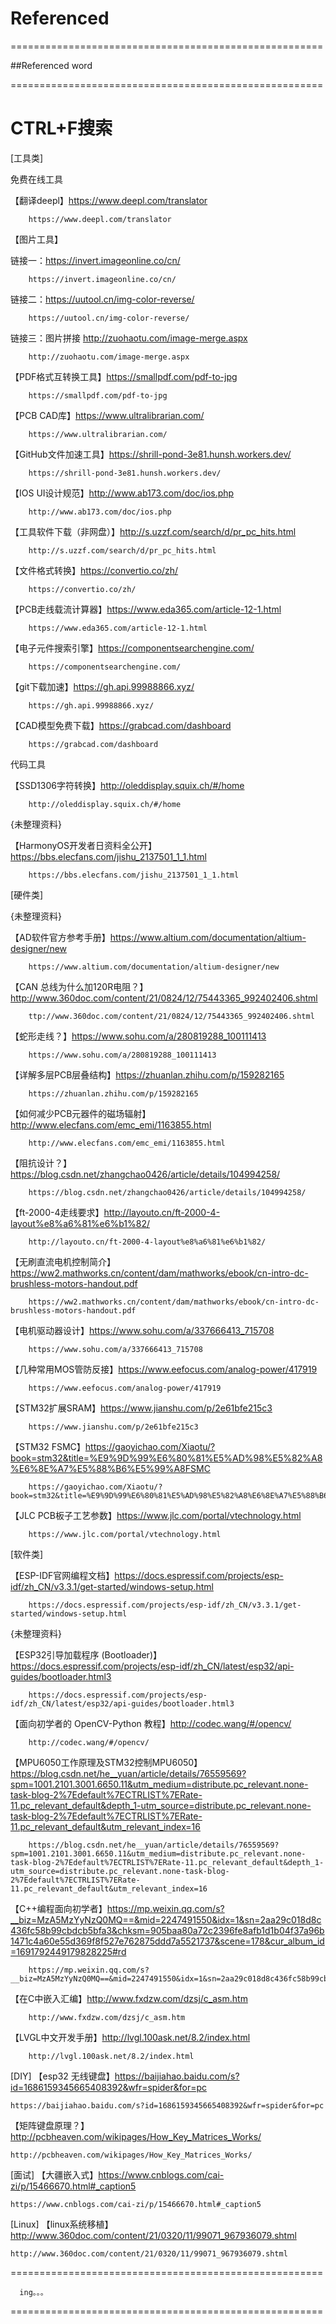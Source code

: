 # Referenced
======================================================

##Referenced word

======================================================

# CTRL+F搜索
	
[工具类]

免费在线工具

   【翻译deepl】https://www.deepl.com/translator
	 
		https://www.deepl.com/translator
	
   【图片工具】
   
链接一：https://invert.imageonline.co/cn/
	 
	 	https://invert.imageonline.co/cn/
		
链接二：https://uutool.cn/img-color-reverse/
	
		https://uutool.cn/img-color-reverse/
链接三：图片拼接 http://zuohaotu.com/image-merge.aspx

		http://zuohaotu.com/image-merge.aspx
		
	

   【PDF格式互转换工具】https://smallpdf.com/pdf-to-jpg
   
   		https://smallpdf.com/pdf-to-jpg

   【PCB CAD库】https://www.ultralibrarian.com/
   
   		https://www.ultralibrarian.com/

   【GitHub文件加速工具】https://shrill-pond-3e81.hunsh.workers.dev/
   
   		https://shrill-pond-3e81.hunsh.workers.dev/

   【IOS UI设计规范】http://www.ab173.com/doc/ios.php
   
   		http://www.ab173.com/doc/ios.php

   【工具软件下载（非网盘）】http://s.uzzf.com/search/d/pr_pc_hits.html
   
   		http://s.uzzf.com/search/d/pr_pc_hits.html

   【文件格式转换】https://convertio.co/zh/
   
   		https://convertio.co/zh/
		
   【PCB走线载流计算器】https://www.eda365.com/article-12-1.html
   
   		https://www.eda365.com/article-12-1.html
	
   【电子元件搜索引擎】https://componentsearchengine.com/
   	
		https://componentsearchengine.com/
		
   【git下载加速】https://gh.api.99988866.xyz/
   
   		https://gh.api.99988866.xyz/
		
   【CAD模型免费下载】https://grabcad.com/dashboard
   
   		https://grabcad.com/dashboard
		
   代码工具

   【SSD1306字符转换】http://oleddisplay.squix.ch/#/home
   		
		http://oleddisplay.squix.ch/#/home

   {未整理资料}

   【HarmonyOS开发者日资料全公开】https://bbs.elecfans.com/jishu_2137501_1_1.html
   
   		https://bbs.elecfans.com/jishu_2137501_1_1.html

[硬件类]

   {未整理资料}
   
   【AD软件官方参考手册】https://www.altium.com/documentation/altium-designer/new
   
   		https://www.altium.com/documentation/altium-designer/new

   【CAN 总线为什么加120R电阻？】http://www.360doc.com/content/21/0824/12/75443365_992402406.shtml
   
   		ttp://www.360doc.com/content/21/0824/12/75443365_992402406.shtml

   【蛇形走线？】https://www.sohu.com/a/280819288_100111413
   
   		https://www.sohu.com/a/280819288_100111413

   【详解多层PCB层叠结构】https://zhuanlan.zhihu.com/p/159282165
   
   		https://zhuanlan.zhihu.com/p/159282165

   【如何减少PCB元器件的磁场辐射】http://www.elecfans.com/emc_emi/1163855.html
   
   		http://www.elecfans.com/emc_emi/1163855.html
   
   【阻抗设计？】https://blog.csdn.net/zhangchao0426/article/details/104994258/
   
   		https://blog.csdn.net/zhangchao0426/article/details/104994258/
   
   【ft-2000-4走线要求】http://layouto.cn/ft-2000-4-layout%e8%a6%81%e6%b1%82/
   
   		http://layouto.cn/ft-2000-4-layout%e8%a6%81%e6%b1%82/

   【无刷直流电机控制简介】https://ww2.mathworks.cn/content/dam/mathworks/ebook/cn-intro-dc-brushless-motors-handout.pdf
	
		https://ww2.mathworks.cn/content/dam/mathworks/ebook/cn-intro-dc-brushless-motors-handout.pdf
		
  【电机驱动器设计】https://www.sohu.com/a/337666413_715708
  
		https://www.sohu.com/a/337666413_715708
		  
  【几种常用MOS管防反接】https://www.eefocus.com/analog-power/417919
  
  		https://www.eefocus.com/analog-power/417919
		
  【STM32扩展SRAM】https://www.jianshu.com/p/2e61bfe215c3
  
  		https://www.jianshu.com/p/2e61bfe215c3
		
  【STM32 FSMC】https://gaoyichao.com/Xiaotu/?book=stm32&title=%E9%9D%99%E6%80%81%E5%AD%98%E5%82%A8%E6%8E%A7%E5%88%B6%E5%99%A8FSMC
  
  		https://gaoyichao.com/Xiaotu/?book=stm32&title=%E9%9D%99%E6%80%81%E5%AD%98%E5%82%A8%E6%8E%A7%E5%88%B6%E5%99%A8FSMC
		
   【JLC PCB板子工艺参数】https://www.jlc.com/portal/vtechnology.html
   
   		https://www.jlc.com/portal/vtechnology.html


[软件类]
	
   【ESP-IDF官网编程文档】https://docs.espressif.com/projects/esp-idf/zh_CN/v3.3.1/get-started/windows-setup.html
   
   		https://docs.espressif.com/projects/esp-idf/zh_CN/v3.3.1/get-started/windows-setup.html
		
   {未整理资料}

   【ESP32引导加载程序 (Bootloader)】https://docs.espressif.com/projects/esp-idf/zh_CN/latest/esp32/api-guides/bootloader.html3
   
   		https://docs.espressif.com/projects/esp-idf/zh_CN/latest/esp32/api-guides/bootloader.html3

   【面向初学者的 OpenCV-Python 教程】http://codec.wang/#/opencv/
   
   		http://codec.wang/#/opencv/

   【MPU6050工作原理及STM32控制MPU6050】https://blog.csdn.net/he__yuan/article/details/76559569?spm=1001.2101.3001.6650.11&utm_medium=distribute.pc_relevant.none-task-blog-2%7Edefault%7ECTRLIST%7ERate-11.pc_relevant_default&depth_1-utm_source=distribute.pc_relevant.none-task-blog-2%7Edefault%7ECTRLIST%7ERate-11.pc_relevant_default&utm_relevant_index=16
   
   		https://blog.csdn.net/he__yuan/article/details/76559569?spm=1001.2101.3001.6650.11&utm_medium=distribute.pc_relevant.none-task-blog-2%7Edefault%7ECTRLIST%7ERate-11.pc_relevant_default&depth_1-utm_source=distribute.pc_relevant.none-task-blog-2%7Edefault%7ECTRLIST%7ERate-11.pc_relevant_default&utm_relevant_index=16
   
   【C++编程面向初学者】https://mp.weixin.qq.com/s?__biz=MzA5MzYyNzQ0MQ==&mid=2247491550&idx=1&sn=2aa29c018d8c436fc58b99cbdcb5bfa3&chksm=905baa80a72c2396fe8afb1d1b04f37a96b1471c4a60e55d369f8f527e762875ddd7a5521737&scene=178&cur_album_id=1691792449179828225#rd
   
   
   		https://mp.weixin.qq.com/s?__biz=MzA5MzYyNzQ0MQ==&mid=2247491550&idx=1&sn=2aa29c018d8c436fc58b99cbdcb5bfa3&chksm=905baa80a72c2396fe8afb1d1b04f37a96b1471c4a60e55d369f8f527e762875ddd7a5521737&scene=178&cur_album_id=1691792449179828225#rd
   
   
   【在C中嵌入汇编】http://www.fxdzw.com/dzsj/c_asm.htm
   
   		http://www.fxdzw.com/dzsj/c_asm.htm
		
   【LVGL中文开发手册】http://lvgl.100ask.net/8.2/index.html
   
   		http://lvgl.100ask.net/8.2/index.html
   
   
[DIY]
   【esp32 无线键盘】https://baijiahao.baidu.com/s?id=1686159345665408392&wfr=spider&for=pc
	
	https://baijiahao.baidu.com/s?id=1686159345665408392&wfr=spider&for=pc
   
   
   【矩阵键盘原理？】http://pcbheaven.com/wikipages/How_Key_Matrices_Works/
	
	http://pcbheaven.com/wikipages/How_Key_Matrices_Works/
   
   
 [面试]
 【大疆嵌入式】https://www.cnblogs.com/cai-zi/p/15466670.html#_caption5
 
 	https://www.cnblogs.com/cai-zi/p/15466670.html#_caption5
	
	
[Linux]
【linux系统移植】http://www.360doc.com/content/21/0320/11/99071_967936079.shtml
	
	http://www.360doc.com/content/21/0320/11/99071_967936079.shtml
	
   ======================================================
   
      ing。。。
      
   ======================================================
